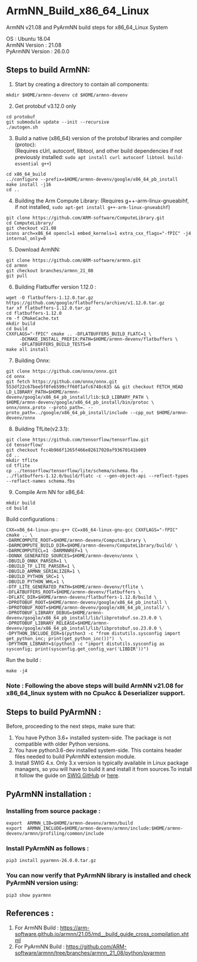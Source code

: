 # ArmNN_Build_x86_64_Linux
ArmNN v21.08 and PyArmNN build steps for x86_64_Linux System

OS : Ubuntu 18.04 <br>
ArmNN Version : 21.08 <br>
PyArmNN Version : 26.0.0

## Steps to build ArmNN: 

1) Start by creating a directory to contain all components:<br>
```
mkdir $HOME/armnn-devenv cd $HOME/armnn-devenv
```
2) Get protobuf v3.12.0 only
```git clone -b v3.12.0 https://github.com/google/protobuf.git protobuf
cd protobuf
git submodule update --init --recursive
./autogen.sh
```
3) Build a native (x86_64) version of the protobuf libraries and compiler (protoc): <br>(Requires cUrl, autoconf, llibtool, and other build dependencies if not previously installed: ```sudo apt install curl autoconf libtool build-essential g++```) 
```mkdir x86_64_build
cd x86_64_build
../configure --prefix=$HOME/armnn-devenv/google/x86_64_pb_install
make install -j16
cd ..
```
4) Building the Arm Compute Library: (Requires g++-arm-linux-gnueabihf, if not installed, ```sudo apt-get install g++-arm-linux-gnueabihf```)<br>
```cd $HOME/armnn-devenv
git clone https://github.com/ARM-software/ComputeLibrary.git
cd ComputeLibrary/
git checkout v21.08
scons arch=x86_64 opencl=1 embed_kernels=1 extra_cxx_flags="-fPIC" -j4 internal_only=0
```
5) Download ArmNN:
```cd $HOME/armnn-devenv
git clone https://github.com/ARM-software/armnn.git
cd armnn
git checkout branches/armnn_21_08
git pull
```
6) Building Flatbuffer version 1.12.0 :
```cd $HOME/armnn-devenv
wget -O flatbuffers-1.12.0.tar.gz https://github.com/google/flatbuffers/archive/v1.12.0.tar.gz
tar xf flatbuffers-1.12.0.tar.gz
cd flatbuffers-1.12.0
rm -f CMakeCache.txt
mkdir build
cd build
CXXFLAGS="-fPIC" cmake .. -DFLATBUFFERS_BUILD_FLATC=1 \
     -DCMAKE_INSTALL_PREFIX:PATH=$HOME/armnn-devenv/flatbuffers \
     -DFLATBUFFERS_BUILD_TESTS=0
make all install
```
7) Building Onnx:
```cd $HOME/armnn-devenv
git clone https://github.com/onnx/onnx.git
cd onnx
git fetch https://github.com/onnx/onnx.git 553df22c67bee5f0fe6599cff60f1afc6748c635 && git checkout FETCH_HEAD
LD_LIBRARY_PATH=$HOME/armnn-devenv/google/x86_64_pb_install/lib:$LD_LIBRARY_PATH \
$HOME/armnn-devenv/google/x86_64_pb_install/bin/protoc \
onnx/onnx.proto --proto_path=. --proto_path=../google/x86_64_pb_install/include --cpp_out $HOME/armnn-devenv/onnx
```
8) Building TfLite(v2.3.1):
```cd $HOME/armnn-devenv
git clone https://github.com/tensorflow/tensorflow.git
cd tensorflow/
git checkout fcc4b966f1265f466e82617020af93670141b009
cd ..
mkdir tflite
cd tflite
cp ../tensorflow/tensorflow/lite/schema/schema.fbs .
../flatbuffers-1.12.0/build/flatc -c --gen-object-api --reflect-types --reflect-names schema.fbs
```
9) Compile Arm NN for x86_64:
```cd $HOME/armnn-devenv/armnn
mkdir build
cd build
```
Build configurations :
```
CXX=x86_64-linux-gnu-g++ CC=x86_64-linux-gnu-gcc CXXFLAGS="-fPIC" cmake .. \
-DARMCOMPUTE_ROOT=$HOME/armnn-devenv/ComputeLibrary \
-DARMCOMPUTE_BUILD_DIR=$HOME/armnn-devenv/ComputeLibrary/build/ \
-DARMCOMPUTECL=1 -DARMNNREF=1 \
-DONNX_GENERATED_SOURCES=$HOME/armnn-devenv/onnx \
-DBUILD_ONNX_PARSER=1 \
-DBUILD_TF_LITE_PARSER=1 \
-DBUILD_ARMNN_SERIALIZER=1 \
-DBUILD_PYTHON_SRC=1 \
-DBUILD_PYTHON_WHL=1 \
-DTF_LITE_GENERATED_PATH=$HOME/armnn-devenv/tflite \
-DFLATBUFFERS_ROOT=$HOME/armnn-devenv/flatbuffers \
-DFLATC_DIR=$HOME/armnn-devenv/flatbuffers-1.12.0/build \
-DPROTOBUF_ROOT=$HOME/armnn-devenv/google/x86_64_pb_install \
-DPROTOBUF_ROOT=$HOME/armnn-devenv/google/x86_64_pb_install/ \
-DPROTOBUF_LIBRARY_DEBUG=$HOME/armnn-devenv/google/x86_64_pb_install/lib/libprotobuf.so.23.0.0 \
-DPROTOBUF_LIBRARY_RELEASE=$HOME/armnn-devenv/google/x86_64_pb_install/lib/libprotobuf.so.23.0.0 \
-DPYTHON_INCLUDE_DIR=$(python3 -c "from distutils.sysconfig import get_python_inc; print(get_python_inc())")  \
-DPYTHON_LIBRARY=$(python3 -c "import distutils.sysconfig as sysconfig; print(sysconfig.get_config_var('LIBDIR'))")
```
Run the build : 
```
make -j4
```

### Note : Following the above steps will build ArmNN v21.08 for x86_64_linux system with no CpuAcc & Deserializer support.

## Steps to build PyArmNN :

Before, proceeding to the next steps, make sure that:
1) You have Python 3.6+ installed system-side. The package is not compatible with older Python versions.
2) You have python3.6-dev installed system-side. This contains header files needed to build PyArmNN extension module.
3) Install SWIG 4.x. Only 3.x version is typically available in Linux package managers, so you will have to build it and install it from sources.To install it follow the guide on [SWIG GitHub](https://github.com/swig/swig/wiki/Getting-Started) or [here](https://www.dev2qa.com/how-to-install-swig-on-macos-linux-and-windows/).

## PyArmNN installation : 
### Installing from source package : 
```cd $HOME/armnn-devenv/armnn/build/python/pyarmnn/dist
export  ARMNN_LIB=$HOME/armnn-devenv/armnn/build
export  ARMNN_INCLUDE=$HOME/armnn-devenv/armnn/include:$HOME/armnn-devenv/armnn/profiling/common/include
```
### Install PyArmNN as follows :
```
pip3 install pyarmnn-26.0.0.tar.gz
```
### You can now verify that PyArmNN library is installed and check PyArmNN version using:
```
pip3 show pyarmnn
```

## References : 
1) For ArmNN Build : https://arm-software.github.io/armnn/21.05/md__build_guide_cross_compilation.xhtml
2) For PyArmNN Build : https://github.com/ARM-software/armnn/tree/branches/armnn_21_08/python/pyarmnn

